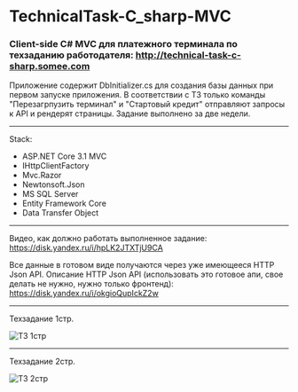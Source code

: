 # TechnicalTask-C_sharp-MVC
### Client-side C# MVC для платежного терминала по техзаданию работодателя: http://technical-task-c-sharp.somee.com
Приложение содержит DbInitializer.cs для создания базы данных при первом запуске приложения.
В соответствии с ТЗ только команды "Перезагрпузить терминал" и "Стартовый кредит" отправляют запросы к API и рендерят страницы.
Задание выполнено за две недели.
___
Stack:
+ ASP.NET Core 3.1 MVC
+ IHttpClientFactory
+ Mvc.Razor
+ Newtonsoft.Json
+ MS SQL Server
+ Entity Framework Core
+ Data Transfer Object

_____

Видео, как должно работать выполненное задание:
https://disk.yandex.ru/i/hpLK2JTXTjU9CA

Все данные в готовом виде получаются через уже имеющееся HTTP Json API.
Описание HTTP Json API (использовать это готовое апи, свое делать не нужно, нужно только фронтенд): 
https://disk.yandex.ru/i/okgioQupIckZ2w
_____
Техзадание 1стр.

![ТЗ 1стр](https://user-images.githubusercontent.com/50864552/179406197-449d7c0c-78ea-48cd-a2f3-3bbe8a7a0ba0.PNG)
_____
Техзадание 2стр.

![ТЗ 2стр](https://user-images.githubusercontent.com/50864552/179406878-0404af59-0f3d-47a2-8dff-1058629b1f45.PNG)


